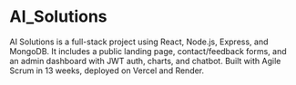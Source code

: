 # AI_Solutions
AI Solutions is a full-stack project using React, Node.js, Express, and MongoDB. It includes a public landing page, contact/feedback forms, and an admin dashboard with JWT auth, charts, and chatbot. Built with Agile Scrum in 13 weeks, deployed on Vercel and Render.
